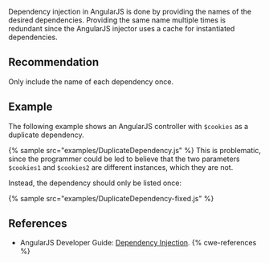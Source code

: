Dependency injection in AngularJS is done by providing the names of the desired dependencies. Providing the same name multiple times is redundant since the AngularJS injector uses a cache for instantiated dependencies.


## Recommendation
Only include the name of each dependency once.


## Example
The following example shows an AngularJS controller with `$cookies` as a duplicate dependency.

{% sample src="examples/DuplicateDependency.js" %}
This is problematic, since the programmer could be led to believe that the two parameters `$cookies1` and `$cookies2` are different instances, which they are not.

Instead, the dependency should only be listed once:

{% sample src="examples/DuplicateDependency-fixed.js" %}

## References
* AngularJS Developer Guide: [Dependency Injection](https://docs.angularjs.org/guide/di).
{% cwe-references %}
